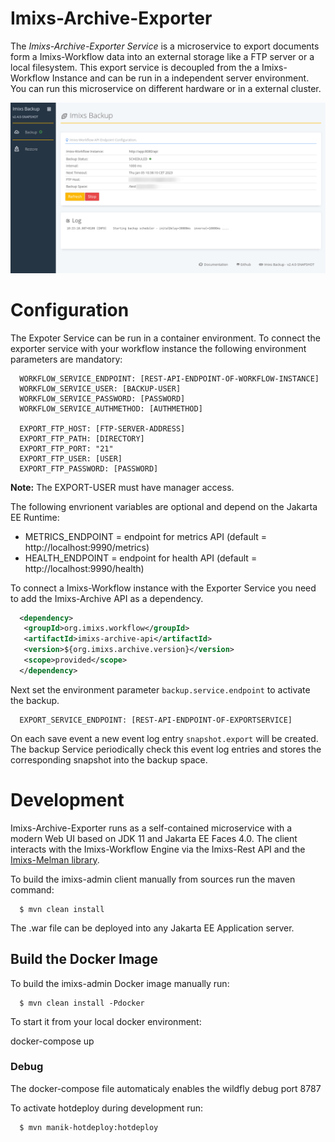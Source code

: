 # Imixs-Archive-Exporter

The _Imixs-Archive-Exporter Service_ is a microservice to export documents form a Imixs-Workflow data into an external storage like a FTP server or a local filesystem. This export service is decoupled from the a Imixs-Workflow Instance and can be run in a independent server environment. You can run this microservice on different hardware or in a external cluster.

<img src="https://github.com/imixs/imixs-archive/raw/master/docs/imixs-backup-screen.png"/>

# Configuration

The Expoter Service can be run in a container environment. To connect the exporter service with your workflow instance the following environment parameters are mandatory:

      WORKFLOW_SERVICE_ENDPOINT: [REST-API-ENDPOINT-OF-WORKFLOW-INSTANCE]
      WORKFLOW_SERVICE_USER: [BACKUP-USER]
      WORKFLOW_SERVICE_PASSWORD: [PASSWORD]
      WORKFLOW_SERVICE_AUTHMETHOD: [AUTHMETHOD]

      EXPORT_FTP_HOST: [FTP-SERVER-ADDRESS]
      EXPORT_FTP_PATH: [DIRECTORY]
      EXPORT_FTP_PORT: "21"
      EXPORT_FTP_USER: [USER]
      EXPORT_FTP_PASSWORD: [PASSWORD]

**Note:** The EXPORT-USER must have manager access.

The following envrionent variables are optional and depend on the Jakarta EE Runtime:

- METRICS_ENDPOINT = endpoint for metrics API (default = http://localhost:9990/metrics)
- HEALTH_ENDPOINT = endpoint for health API (default = http://localhost:9990/health)

To connect a Imixs-Workflow instance with the Exporter Service you need to add the Imixs-Archive API as a dependency.

```xml
  <dependency>
   <groupId>org.imixs.workflow</groupId>
   <artifactId>imixs-archive-api</artifactId>
   <version>${org.imixs.archive.version}</version>
   <scope>provided</scope>
  </dependency>
```

Next set the environment parameter `backup.service.endpoint` to activate the backup.

      EXPORT_SERVICE_ENDPOINT: [REST-API-ENDPOINT-OF-EXPORTSERVICE]

On each save event a new event log entry `snapshot.export` will be created. The backup Service periodically check this event log entries and stores the corresponding snapshot into the backup space.

# Development

Imixs-Archive-Exporter runs as a self-contained microservice with a modern Web UI based on JDK 11 and Jakarta EE Faces 4.0. The client interacts with the Imixs-Workflow Engine via the Imixs-Rest API and the [Imixs-Melman library](https://github.com/imixs/imixs-melman).

To build the imixs-admin client manually from sources run the maven command:

      $ mvn clean install

The .war file can be deployed into any Jakarta EE Application server.

## Build the Docker Image

To build the imixs-admin Docker image manually run:

      $ mvn clean install -Pdocker

To start it from your local docker environment:

docker-compose up

### Debug

The docker-compose file automaticaly enables the wildfly debug port 8787

To activate hotdeploy during development run:

      $ mvn manik-hotdeploy:hotdeploy
